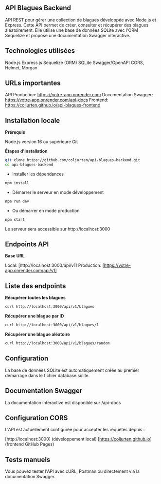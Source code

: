 ## API Blagues Backend

API REST pour gérer une collection de blagues développée avec Node.js et Express.
Cette API permet de créer, consulter et récupérer des blagues aléatoirement. Elle utilise une base de données SQLite avec l'ORM Sequelize et propose une documentation Swagger interactive.

## Technologies utilisées

Node.js
Express.js
Sequelize (ORM)
SQLite
Swagger/OpenAPI
CORS, Helmet, Morgan

## URLs importantes

API Production: https://votre-app.onrender.com
Documentation Swagger: https://votre-app.onrender.com/api-docs
Frontend: https://coljurten.github.io/api-blagues-frontend

## Installation locale

**Prérequis**

Node.js version 16 ou supérieure
Git

**Étapes d'installation**

```bash
git clone https://github.com/coljurten/api-blagues-backend.git
cd api-blagues-backend
```

- Installer les dépendances
```bash
npm install
```

- Démarrer le serveur en mode développement
```bash
npm run dev
```

- Ou démarrer en mode production
```bash
npm start
```
Le serveur sera accessible sur http://localhost:3000

## Endpoints API

**Base URL**

Local: [http://localhost:3000/api/v1]
Production: [https://votre-app.onrender.com/api/v1]

## Liste des endpoints

**Récupérer toutes les blagues**

```bash
curl http://localhost:3000/api/v1/blagues
```

**Récupérer une blague par ID**
```bash
curl http://localhost:3000/api/v1/blagues/1
```

**Récupérer une blague aléatoire**
```bash
curl http://localhost:3000/api/v1/blagues/random
```

## Configuration
La base de données SQLite est automatiquement créée au premier démarrage dans le fichier database.sqlite.

## Documentation Swagger
La documentation interactive est disponible sur /api-docs


## Configuration CORS
L'API est actuellement configurée pour accepter les requêtes depuis :

[http://localhost:3000] (développement local)
[https://coljurten.github.io] (frontend GitHub Pages)


## Tests manuels
Vous pouvez tester l'API avec cURL, Postman ou directement via la documentation Swagger.
